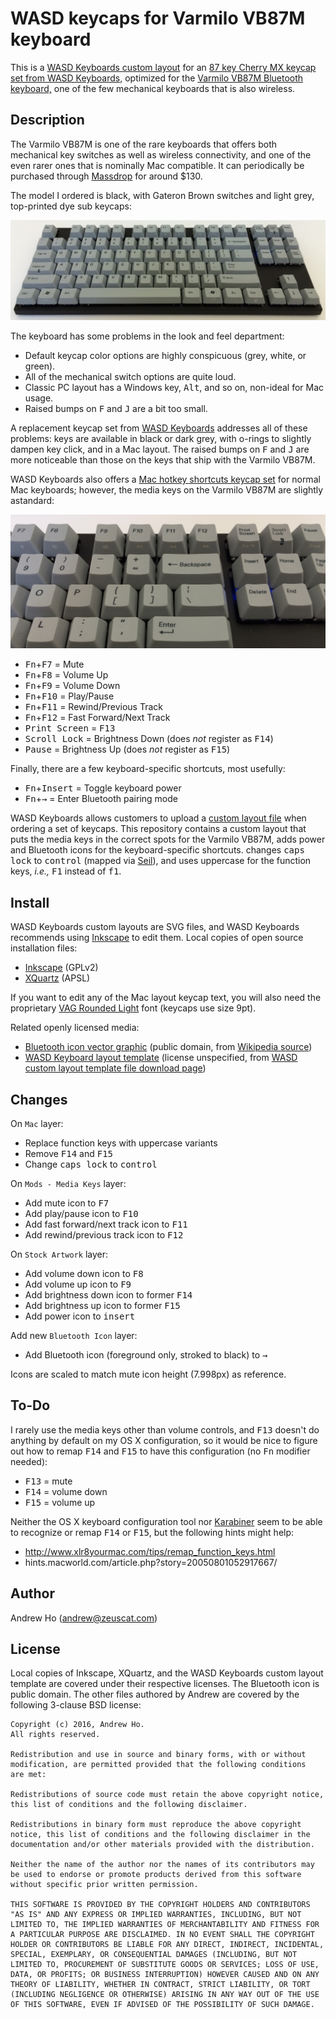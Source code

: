 WASD keycaps for Varmilo VB87M keyboard
=======================================

This is a
[WASD Keyboards custom layout](wasd-vb87m-layout.svg)
for an
[87 key Cherry MX keycap set from WASD Keyboards,](http://www.wasdkeyboards.com/index.php/products/keycap-set/87-key-cherry-mx-keycap-set.html)
optimized for the
[Varmilo VB87M Bluetooth keyboard,](https://www.massdrop.com/buy/varmilo-vb87m-bluetooth)
one of the few mechanical keyboards that is also wireless.

Description
-----------

The Varmilo VB87M is one of the rare keyboards that offers both
mechanical key switches as well as wireless connectivity, and one of the
even rarer ones that is nominally Mac compatible. It can periodically be
purchased through [Massdrop](https://www.massdrop.com/) for around $130.

The model I ordered is black, with Gateron Brown switches and light
grey, top-printed dye sub keycaps:

![Varmilo VB87M](images/varmilo_vb87m.jpg)

The keyboard has some problems in the look and feel department:

* Default keycap color options are highly conspicuous (grey, white, or green).
* All of the mechanical switch options are quite loud.
* Classic PC layout has a Windows key, <kbd>Alt</kbd>, and so on, non-ideal for Mac usage.
* Raised bumps on <kbd>F</kbd> and <kbd>J</kbd> are a bit too small.

A replacement keycap set from
[WASD Keyboards](http://www.wasdkeyboards.com/)
addresses all of these problems: keys are available in black or dark
grey, with o-rings to slightly dampen key click, and in a Mac layout.
The raised bumps on <kbd>F</kbd> and <kbd>J</kbd> are more noticeable
than those on the keys that ship with the Varmilo VB87M.

WASD Keyboards also offers a
[Mac hotkey shortcuts keycap set](http://www.wasdkeyboards.com/index.php/products/keycap-mod-packs/mac-hotkey-shortcuts-cherry-mx-keycap-set.html)
for normal Mac keyboards; however, the media keys on the Varmilo VB87M
are slightly astandard:

![Varmilo VB87M media keys](images/varmilo_media_keys.jpg)

* <kbd>Fn</kbd>+<kbd>F7</kbd> = Mute
* <kbd>Fn</kbd>+<kbd>F8</kbd> = Volume Up
* <kbd>Fn</kbd>+<kbd>F9</kbd> = Volume Down
* <kbd>Fn</kbd>+<kbd>F10</kbd> = Play/Pause
* <kbd>Fn</kbd>+<kbd>F11</kbd> = Rewind/Previous Track
* <kbd>Fn</kbd>+<kbd>F12</kbd> = Fast Forward/Next Track
* <kbd>Print Screen</kbd> = <kbd>F13</kbd>
* <kbd>Scroll Lock</kbd> = Brightness Down (does _not_ register as <kbd>F14</kbd>)
* <kbd>Pause</kbd> = Brightness Up (does _not_ register as <kbd>F15</kbd>)

Finally, there are a few keyboard-specific shortcuts, most usefully:

* <kbd>Fn</kbd>+<kbd>Insert</kbd> = Toggle keyboard power
* <kbd>Fn</kbd>+<kbd>→</kbd> = Enter Bluetooth pairing mode

WASD Keyboards allows customers to upload a
[custom layout file](http://support.wasdkeyboards.com/customer/portal/articles/1518370-creating-a-custom-layout)
when ordering a set of keycaps. This repository contains a custom layout
that puts the media keys in the correct spots for the Varmilo VB87M,
adds power and Bluetooth icons for the keyboard-specific shortcuts.
changes <kbd>caps lock</kbd> to <kbd>control</kbd> (mapped via
[Seil](https://pqrs.org/osx/karabiner/seil.html.en)), and uses uppercase
for the function keys, _i.e.,_ <kbd>F1</kbd> instead of <kbd>f1</kbd>.

Install
-------

WASD Keyboards custom layouts are SVG files, and WASD Keyboards
recommends using [Inkscape](https://inkscape.org/) to edit them.
Local copies of open source installation files:

* [Inkscape](install/Inkscape-0.91-1-x11-10.7-x86_64.dmg) (GPLv2)
* [XQuartz](install/XQuartz-2.7.8.dmg) (APSL)

If you want to edit any of the Mac layout keycap text, you will also
need the proprietary
[VAG Rounded Light](http://www.linotype.com/1562959/vag-rounded-light-product.html)
font (keycaps use size 9pt).

Related openly licensed media:

* [Bluetooth icon vector graphic](Bluetooth_white_tray_icon.svg) (public domain, from [Wikipedia source](https://en.wikipedia.org/wiki/File:Bluetooth_white_tray_icon.svg))
* [WASD Keyboard layout template](wasd-inkscape-104-10.23.2015.svg) (license unspecified, from [WASD custom layout template file download page](http://support.wasdkeyboards.com/customer/portal/kb_article_attachments/67914/original.svg?1445632730))

Changes
-------

On `Mac` layer:

* Replace function keys with uppercase variants
* Remove <kbd>F14</kbd> and <kbd>F15</kbd>
* Change <kbd>caps lock</kbd> to <kbd>control</kbd>

On `Mods - Media Keys` layer:

* Add mute icon to <kbd>F7</kbd>
* Add play/pause icon to <kbd>F10</kbd>
* Add fast forward/next track icon to <kbd>F11</kbd>
* Add rewind/previous track icon to <kbd>F12</kbd>

On `Stock Artwork` layer:

* Add volume down icon to <kbd>F8</kbd>
* Add volume up icon to <kbd>F9</kbd>
* Add brightness down icon to former <kbd>F14</kbd>
* Add brightness up icon to former <kbd>F15</kbd>
* Add power icon to <kbd>insert</kbd>

Add new `Bluetooth Icon` layer:

* Add Bluetooth icon (foreground only, stroked to black) to <kbd>→</kbd>

Icons are scaled to match mute icon height (7.998px) as reference.

To-Do
-----

I rarely use the media keys other than volume controls, and
<kbd>F13</kbd> doesn't do anything by default on my OS X configuration,
so it would be nice to figure out how to remap <kbd>F14</kbd> and
<kbd>F15</kbd> to have this configuration (no <kbd>Fn</kbd> modifier
needed):

* <kbd>F13</kbd> = mute
* <kbd>F14</kbd> = volume down
* <kbd>F15</kbd> = volume up

Neither the OS X keyboard configuration tool nor
[Karabiner](https://pqrs.org/osx/karabiner/)
seem to be able to recognize or remap <kbd>F14</kbd> or <kbd>F15</kbd>,
but the following hints might help:

* http://www.xlr8yourmac.com/tips/remap_function_keys.html
* hints.macworld.com/article.php?story=20050801052917667/

Author
------

Andrew Ho (<andrew@zeuscat.com>)

License
-------

Local copies of Inkscape, XQuartz, and the WASD Keyboards custom layout
template are covered under their respective licenses. The Bluetooth icon
is public domain. The other files authored by Andrew are covered by the
following 3-clause BSD license:

    Copyright (c) 2016, Andrew Ho.
    All rights reserved.

    Redistribution and use in source and binary forms, with or without
    modification, are permitted provided that the following conditions
    are met:

    Redistributions of source code must retain the above copyright notice,
    this list of conditions and the following disclaimer.

    Redistributions in binary form must reproduce the above copyright
    notice, this list of conditions and the following disclaimer in the
    documentation and/or other materials provided with the distribution.

    Neither the name of the author nor the names of its contributors may
    be used to endorse or promote products derived from this software
    without specific prior written permission.

    THIS SOFTWARE IS PROVIDED BY THE COPYRIGHT HOLDERS AND CONTRIBUTORS
    "AS IS" AND ANY EXPRESS OR IMPLIED WARRANTIES, INCLUDING, BUT NOT
    LIMITED TO, THE IMPLIED WARRANTIES OF MERCHANTABILITY AND FITNESS FOR
    A PARTICULAR PURPOSE ARE DISCLAIMED. IN NO EVENT SHALL THE COPYRIGHT
    HOLDER OR CONTRIBUTORS BE LIABLE FOR ANY DIRECT, INDIRECT, INCIDENTAL,
    SPECIAL, EXEMPLARY, OR CONSEQUENTIAL DAMAGES (INCLUDING, BUT NOT
    LIMITED TO, PROCUREMENT OF SUBSTITUTE GOODS OR SERVICES; LOSS OF USE,
    DATA, OR PROFITS; OR BUSINESS INTERRUPTION) HOWEVER CAUSED AND ON ANY
    THEORY OF LIABILITY, WHETHER IN CONTRACT, STRICT LIABILITY, OR TORT
    (INCLUDING NEGLIGENCE OR OTHERWISE) ARISING IN ANY WAY OUT OF THE USE
    OF THIS SOFTWARE, EVEN IF ADVISED OF THE POSSIBILITY OF SUCH DAMAGE.
